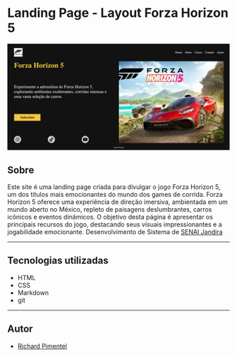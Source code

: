 # Landing Page - Layout Forza Horizon 5

![](./img/print%20layout.png)

## Sobre 
Este site é uma landing page criada para divulgar o jogo Forza Horizon 5, um dos títulos mais emocionantes do mundo dos games de corrida. Forza Horizon 5 oferece uma experiência de direção imersiva, ambientada em um mundo aberto no México, repleto de paisagens deslumbrantes, carros icônicos e eventos dinâmicos. O objetivo desta página é apresentar os principais recursos do jogo, destacando seus visuais impressionantes e a jogabilidade emocionante. Desenvolvimento de Sistema de [SENAI Jandira](https://sp.senai.br/unidade/jandira/)


---

## Tecnologias utilizadas
- HTML 
- CSS
- Markdown
- git


---

## Autor 

- [Richard Pimentel](https://www.linkedin.com/in/richard-pimentel-356a722ab/)